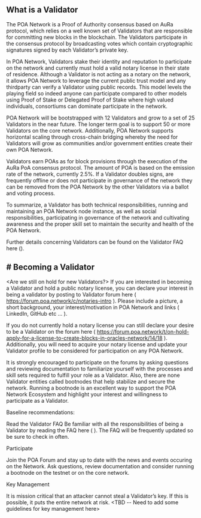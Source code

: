 ## What is a Validator

The POA Network is a Proof of Authority consensus based on AuRa protocol, which relies on a well known set of Validators that are responsible for committing new blocks in the blockchain.  The Validators participate in the consensus protocol by broadcasting votes which contain cryptographic signatures signed by each Validator’s  private key.   

In POA Network, Validators stake their identity and reputation to participate on the network and currently must hold a valid notary license in their state of residence.  Although a Validator is not acting as a notary on the network,  it allows POA Network to leverage the current public trust model and any thirdparty can verify a Validator using public records.   This model levels the playing field so indeed anyone can participate compared to other models using Proof of Stake or Delegated Proof of Stake where high valued individuals, consortiums can dominate participate in the network.

POA Network will be bootstrapped with 12 Validators and grow to a set of 25 Validators in the near future.  The longer term goal is to support 50 or more Validators on the core network.  Additionally, POA Network supports horizontal scaling through cross-chain bridging whereby the need for Validators will grow as communities and/or government entities create their own POA Network.

Validators earn POAs as for block provisions through the execution of the AuRa PoA consensus protocol.  The amount of POA is based on the emission rate of the network, currently 2.5%.  If a Validator doubles signs, are frequently offline or does not participate in governance of the network they can be removed from the POA Network by the other Validators via a ballot and voting process.

To summarize, a Validator has both technical responsibilities, running and maintaining an POA Network node instance, as well as social responsibilities, participating in governance of the network and cultivating awareness and the proper skill set to maintain the security and health of the POA Network.

Further details concerning Validators can be found on the Validator FAQ here (<TBD>).

## # Becoming a Validator

<Are we still on hold for new Validators?>
If you are interested in becoming a Validator and hold a public notary license, you can declare your interest in being a validator by posting to Validator forum here ( https://forum.poa.network/c/notaries-intro ).   Please include a picture, a short background, your interest/motivation in POA Network and links ( LinkedIn, GitHub etc … ).

If you do not currently hold a notary license you can still declare your desire to be a Validator on the forum here ( https://forum.poa.network/t/on-hold-apply-for-a-license-to-create-blocks-in-oracles-network/14/18 ).   Additionally, you will need to acquire your notary license and update your Validator profile to be considered for participation on any POA Network.

It is strongly encouraged to participate on the forums by asking questions and reviewing documentation to familiarize yourself with the processes and skill sets required to fulfill your role as a Validator.  Also, there are none Validator entities called bootnodes that help stabilize and secure the network.  Running a bootnode is an excellent way to support the POA Network Ecosystem and highlight your interest and willingness to participate as a Validator.

Baseline recommendations:

Read the Validator FAQ
Be familiar with all the responsibilities of being a Validator by reading the FAQ here (<TBD> ).   The FAQ will be frequently updated so be sure to check in often.

Participate

Join the POA Forum and stay up to date with the news and events occuring on the Network.  Ask questions, review documentation and consider running a bootnode on the testnet or on the core network.

Key Management 

It is mission critical that an attacker cannot steal a Validator’s key. If this is possible, it puts the entire network at risk.   <TBD -- Need to add some guidelines for key management here>

